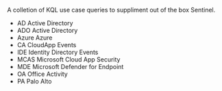 A colletion of KQL use case queries to suppliment out of the box Sentinel.

* AD      Active Directory <br/>
* ADO     Active Directory <br/>
* Azure   Azure <br/>
* CA      CloudApp Events <br/>
* IDE     Identity Directory Events <br/>
* MCAS    Microsoft Cloud App Security <br/>
* MDE     Microsoft Defender for Endpoint <br/>
* OA      Office Activity <br/>
* PA      Palo Alto <br/>
